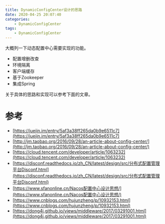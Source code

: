 ```yaml
---
title: DynamicConfigCenter设计的思路
date: 2020-04-25 20:07:40
categories: 
	- DynamicConfigCenter
tags:
	- DynamicConfigCenter
---
```




大概列一下动态配置中心需要实现的功能。

<!--more-->

- 配置增删改查
- 环境隔离
- 客户端缓存
- 基于Zookeeper
- 集成Spring

关于具体的思路和实现可以参考下面的文章。

# 参考

- [https://juejin.im/entry/5af3a38ff265da0b9e6511c7](https://juejin.im/entry/5af3a38ff265da0b9e6511c7)
- [http://jm.taobao.org/2016/09/28/an-article-about-config-center/](http://jm.taobao.org/2016/09/28/an-article-about-config-center/)
- [https://cloud.tencent.com/developer/article/1063232](https://cloud.tencent.com/developer/article/1063232)
- [https://disconf.readthedocs.io/zh_CN/latest/design/src/分布式配置管理平台Disconf.html](https://disconf.readthedocs.io/zh_CN/latest/design/src/分布式配置管理平台Disconf.html)
- [https://www.sfanonline.cn/Nacos配置中心设计思想/](https://www.sfanonline.cn/Nacos配置中心设计思想/)
- [https://www.cnblogs.com/hujunzheng/p/10932153.html](https://www.cnblogs.com/hujunzheng/p/10932153.html)
- [https://dong4j.github.io/views/middleware/2017/03291001.html](https://dong4j.github.io/views/middleware/2017/03291001.html)

